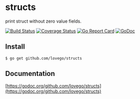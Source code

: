 # structs
print struct without zero value fields.

[![Build Status](https://travis-ci.org/lovego/structs.svg?branch=master)](https://travis-ci.org/lovego/structs)
[![Coverage Status](https://img.shields.io/coveralls/github/lovego/structs/master.svg)](https://coveralls.io/github/lovego/structs?branch=master)
[![Go Report Card](https://goreportcard.com/badge/github.com/lovego/structs)](https://goreportcard.com/report/github.com/lovego/structs)
[![GoDoc](https://godoc.org/github.com/lovego/structs?status.svg)](https://godoc.org/github.com/lovego/structs)

## Install
`$ go get github.com/lovego/structs`


## Documentation
[https://godoc.org/github.com/lovego/structs](https://godoc.org/github.com/lovego/structs)
